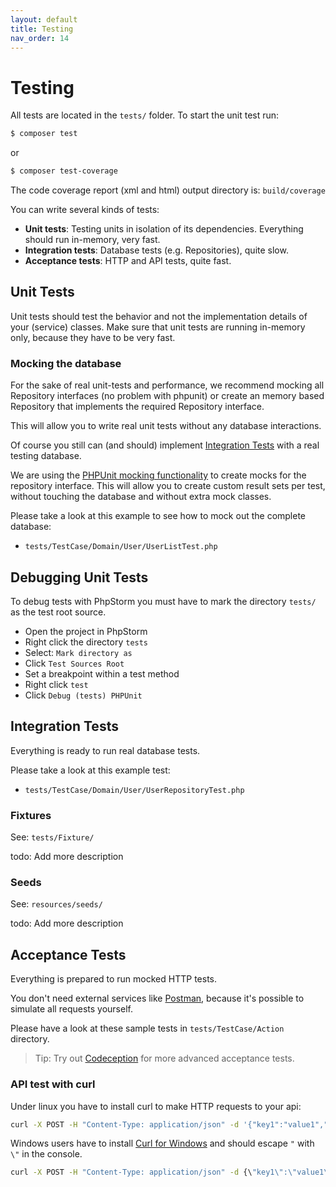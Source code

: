 ```yaml
---
layout: default
title: Testing
nav_order: 14
---
```


# Testing

All tests are located in the `tests/` folder. To start the unit test run:

``` bash
$ composer test
```

or

``` bash
$ composer test-coverage
```

The code coverage report (xml and html) output directory is: `build/coverage`

You can write several kinds of tests:

* **Unit tests**: Testing units in isolation of its dependencies. Everything should run in-memory, very fast.
* **Integration tests**: Database tests (e.g. Repositories), quite slow.
* **Acceptance tests**: HTTP and API tests, quite fast.

## Unit Tests

Unit tests should test the behavior and not the implementation details of your (service) classes.
Make sure that unit tests are running in-memory only, because they have to be very fast. 

### Mocking the database

For the sake of real unit-tests and performance, we recommend mocking all Repository interfaces 
(no problem with phpunit) or create an memory based Repository that implements the
required Repository interface.

This will allow you to write real unit tests without any database interactions. 

Of course you still can (and should) implement [Integration Tests](#integration-tests) 
with a real testing database.

We are using the [PHPUnit mocking functionality](https://phpunit.de/manual/current/en/test-doubles.html)
to create mocks for the repository interface. This will allow you to create custom result sets per test,
without touching the database and without extra mock classes.

Please take a look at this example to see how to mock out the complete database:

* `tests/TestCase/Domain/User/UserListTest.php`

## Debugging Unit Tests

To debug tests with PhpStorm you must have to mark the directory `tests/` 
as the test root source.

* Open the project in PhpStorm
* Right click the directory `tests` 
* Select: `Mark directory as`
* Click `Test Sources Root`
* Set a breakpoint within a test method
* Right click `test`
* Click `Debug (tests) PHPUnit`

## Integration Tests

Everything is ready to run real database tests.

Please take a look at this example test:

* `tests/TestCase/Domain/User/UserRepositoryTest.php`

### Fixtures

See: `tests/Fixture/`

todo: Add more description

### Seeds

See: `resources/seeds/`

todo: Add more description

## Acceptance Tests

Everything is prepared to run mocked HTTP tests. 

You don't need external services like [Postman](https://www.getpostman.com/), 
because it's possible to simulate all requests yourself.

Please have a look at these sample tests in `tests/TestCase/Action` directory.

> Tip: Try out [Codeception](https://codeception.com/) for more advanced acceptance tests.

### API test with curl

Under linux you have to install curl to make HTTP requests to your api:

```bash
curl -X POST -H "Content-Type: application/json" -d '{"key1":"value1","key2":"value2"}' http://localhost:8080
```

Windows users have to install [Curl for Windows](https://curl.haxx.se/windows/)
and should escape `"` with `\"` in the console.

```cmd
curl -X POST -H "Content-Type: application/json" -d {\"key1\":\"value1\"} http://localhost:8080
```
